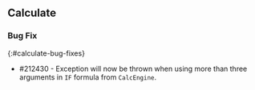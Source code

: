 ## Calculate

### Bug Fix
{:#calculate-bug-fixes}

* \#212430 - Exception will now be thrown when using more than three arguments in `IF` formula from `CalcEngine`. 
